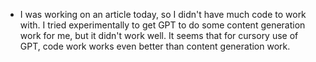 - I was working on an article today, so I didn't have much code to work with. I tried experimentally to get GPT to do some content generation work for me, but it didn't work well. It seems that for cursory use of GPT, code work works even better than content generation work.